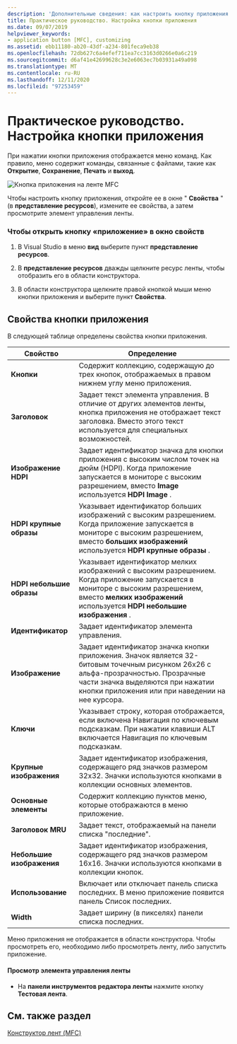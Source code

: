 ```yaml
---
description: 'Дополнительные сведения: как настроить кнопку приложения'
title: Практическое руководство. Настройка кнопки приложения
ms.date: 09/07/2019
helpviewer_keywords:
- application button [MFC], customizing
ms.assetid: ebb11180-ab20-43df-a234-801feca9eb38
ms.openlocfilehash: 72db627c6a4efef711ea7cc3163d0266e0a6c219
ms.sourcegitcommit: d6af41e42699628c3e2e6063ec7b03931a49a098
ms.translationtype: MT
ms.contentlocale: ru-RU
ms.lasthandoff: 12/11/2020
ms.locfileid: "97253459"
---
```

# <a name="how-to-customize-the-application-button"></a>Практическое руководство. Настройка кнопки приложения

При нажатии кнопки приложения отображается меню команд. Как правило, меню содержит команды, связанные с файлами, такие как **Открытие**, **Сохранение**, **Печать** и **выход**.

![Кнопка приложения на ленте MFC](../mfc/media/application_button.png "Кнопка приложения на ленте MFC")

Чтобы настроить кнопку приложения, откройте ее в окне " **Свойства** " (в **представление ресурсов**), измените ее свойства, а затем просмотрите элемент управления ленты.

### <a name="to-open-the-application-button-in-the-properties-window"></a>Чтобы открыть кнопку «приложение» в окно свойств

1. В Visual Studio в меню **вид** выберите пункт **представление ресурсов**.

1. В **представление ресурсов** дважды щелкните ресурс ленты, чтобы отобразить его в области конструктора.

1. В области конструктора щелкните правой кнопкой мыши меню кнопки приложения и выберите пункт **Свойства**.

## <a name="application-button-properties"></a>Свойства кнопки приложения

В следующей таблице определены свойства кнопки приложения.

|Свойство|Определение|
|--------------|----------------|
|**Кнопки**|Содержит коллекцию, содержащую до трех кнопок, отображаемых в правом нижнем углу меню приложения.|
|**Заголовок**|Задает текст элемента управления. В отличие от других элементов ленты, кнопка приложения не отображает текст заголовка. Вместо этого текст используется для специальных возможностей.|
|**Изображение HDPI**|Задает идентификатор значка для кнопки приложения с высоким числом точек на дюйм (HDPI). Когда приложение запускается в мониторе с высоким разрешением, вместо **Image** используется **HDPI Image** .|
|**HDPI крупные образы**|Указывает идентификатор больших изображений с высоким разрешением. Когда приложение запускается в мониторе с высоким разрешением, вместо **больших изображений** используется **HDPI крупные образы** .|
|**HDPI небольшие образы**|Указывает идентификатор мелких изображений с высоким разрешением. Когда приложение запускается в мониторе с высоким разрешением, вместо **мелких изображений** используется **HDPI небольшие изображения** .|
|**Идентификатор**|Задает идентификатор элемента управления.|
|**Изображение**|Задает идентификатор значка кнопки приложения. Значок является 32-битовым точечным рисунком 26x26 с альфа-прозрачностью. Прозрачные части значка выделяются при нажатии кнопки приложения или при наведении на нее курсора.|
|**Ключи**|Указывает строку, которая отображается, если включена Навигация по ключевым подсказкам. При нажатии клавиши ALT включается Навигация по ключевым подсказкам.|
|**Крупные изображения**|Задает идентификатор изображения, содержащего ряд значков размером 32x32. Значки используются кнопками в коллекции основных элементов.|
|**Основные элементы**|Содержит коллекцию пунктов меню, которые отображаются в меню приложение.|
|**Заголовок MRU**|Задает текст, отображаемый на панели списка "последние".|
|**Небольшие изображения**|Задает идентификатор изображения, содержащего ряд значков размером 16x16. Значки используются кнопками в коллекции кнопок.|
|**Использование**|Включает или отключает панель списка последних. В меню приложение появится панель Список последних.|
|**Width**|Задает ширину (в пикселях) панели списка последних.|

Меню приложения не отображается в области конструктора. Чтобы просмотреть его, необходимо либо просмотреть ленту, либо запустить приложение.

#### <a name="to-preview-the-ribbon-control"></a>Просмотр элемента управления ленты

- На **панели инструментов редактора ленты** нажмите кнопку **Тестовая лента**.

## <a name="see-also"></a>См. также раздел

[Конструктор лент (MFC)](ribbon-designer-mfc.md)
